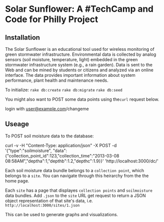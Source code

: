 Solar Sunflower: A #TechCamp and Code for Philly Project
========================================================

Installation
-----------

The Solar Sunflower is an educational tool used for wireless monitoring of green stormwater infrastructure. Environmental data is collected by analog sensors (soil moisture, temperature, light) embedded in the green stormwater infrastructure system (e.g., a rain garden). Data is sent to the Web and can be mined by students or citizens and analyzed via an online interface. The data provides important information about system performance, plant health and maintenance needs.

To initialize:
`rake db:create`
`rake db:migrate`
`rake db:seed`

You might also want to POST some data points using the`curl` request below.

login with user@example.com/changeme

Useage
------

To POST soil moisture data to the database:

curl -v -H "Content-Type: application/json" -X POST -d '{"type":"soilmoisture", "data":{"collection_point_id":123,"collection_time":"2013-03-08 08:58AM","deptha":1,"depthb":1.2,"depthc":1.9}}' 'http://localhost:3000/dc/'


Each soil moisture data bundle belongs to a `collection point`, which belongs to a `site`. You can navigate through this heirarchy from the the home page.

Each `site` has a page that displayes `collection points` and `soilmoisture` data bundles. Add `.json` to the `site` URL get request to return a JSON object representation of that site's data, i.e. `http://localhost:3000/sites/1.json`

This can be used to generate graphs and visualizations.
